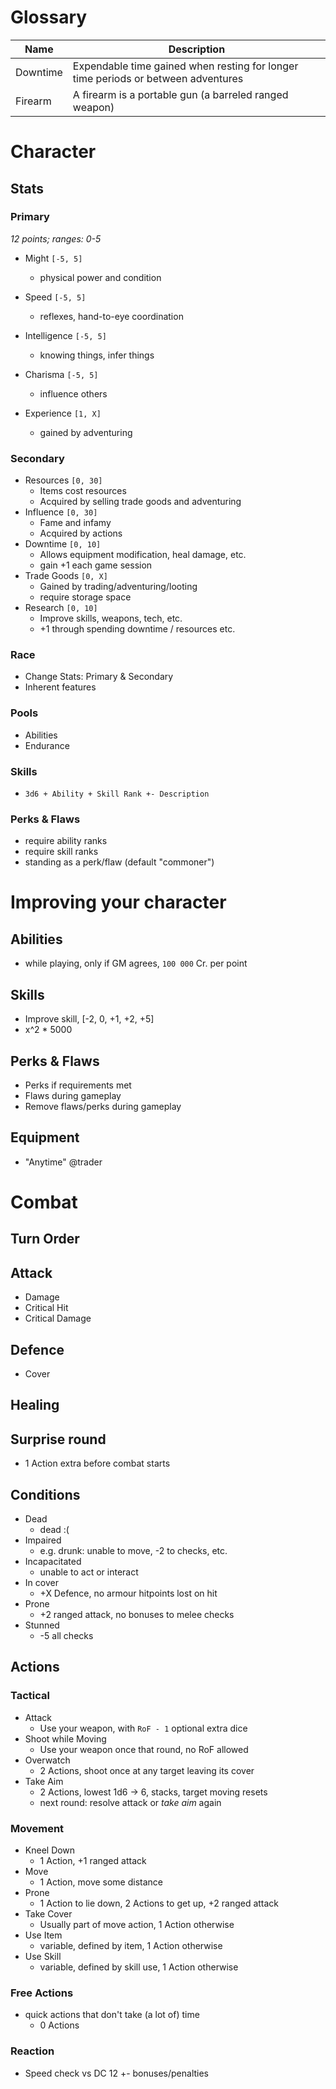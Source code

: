 # Glossary

| Name     | Description                                                                       |
|----------|-----------------------------------------------------------------------------------|
| Downtime | Expendable time gained when resting for longer time periods or between adventures |
| Firearm  | A firearm is a portable gun (a barreled ranged weapon)                            |



# Character
## Stats
### Primary
*12 points; ranges: 0-5*
- Might `[-5, 5]`
  - physical power and condition
- Speed `[-5, 5]`
  - reflexes, hand-to-eye coordination
- Intelligence `[-5, 5]`
  - knowing things, infer things
- Charisma `[-5, 5]`
  - influence others

- Experience `[1, X]`
  - gained by adventuring

### Secondary
- Resources `[0, 30]`
  - Items cost resources
  - Acquired by selling trade goods and adventuring
- Influence `[0, 30]`
  - Fame and infamy
  - Acquired by actions
- Downtime `[0, 10]`
  - Allows equipment modification, heal damage, etc.
  - gain +1 each game session
- Trade Goods `[0, X]`
  - Gained by trading/adventuring/looting
  - require storage space
- Research `[0, 10]`
  - Improve skills, weapons, tech, etc.
  - +1 through spending downtime / resources etc.

### Race
- Change Stats: Primary & Secondary
- Inherent features
### Pools
- Abilities
- Endurance
### Skills
- `3d6 + Ability + Skill Rank +- Description`
### Perks & Flaws
- require ability ranks
- require skill ranks
- standing as a perk/flaw (default "commoner")

# Improving your character
## Abilities
  - while playing, only if GM agrees, `100 000` Cr. per point
## Skills
  - Improve skill, [-2, 0, +1, +2, +5]
  - x^2 * 5000
## Perks & Flaws
  - Perks if requirements met
  - Flaws during gameplay
  - Remove flaws/perks during gameplay
## Equipment
  - "Anytime" @trader

# Combat
## Turn Order
## Attack
  - Damage
  - Critical Hit
  - Critical Damage
## Defence
  - Cover
## Healing
## Surprise round
  - 1 Action extra before combat starts

## Conditions
- Dead
  - dead :(
- Impaired
  - e.g. drunk: unable to move, -2 to checks, etc.
- Incapacitated
  - unable to act or interact
- In cover
  - +X Defence, no armour hitpoints lost on hit
- Prone
  - +2 ranged attack, no bonuses to melee checks
- Stunned
  - -5 all checks

## Actions

### Tactical
- Attack
  - Use your weapon, with `RoF - 1` optional extra dice
- Shoot while Moving
  - Use your weapon once that round, no RoF allowed
- Overwatch
  - 2 Actions, shoot once at any target leaving its cover
- Take Aim
  - 2 Actions, lowest 1d6 -> 6, stacks, target moving resets
  - next round: resolve attack or *take aim* again

### Movement
- Kneel Down
  - 1 Action, +1 ranged attack
- Move
  - 1 Action, move some distance
- Prone
  - 1 Action to lie down, 2 Actions to get up, +2 ranged attack
- Take Cover
  - Usually part of move action, 1 Action otherwise
- Use Item
  - variable, defined by item, 1 Action otherwise
- Use Skill
  - variable, defined by skill use, 1 Action otherwise

### Free Actions
- quick actions that don't take (a lot of) time
  - 0 Actions

### Reaction
- Speed check vs DC 12 +- bonuses/penalties
